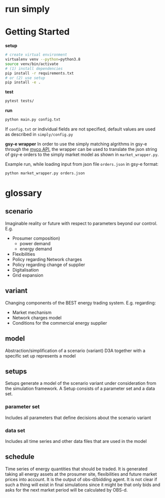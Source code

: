 run simply
==========
# Getting Started
**setup**
```sh
# create virtual environment
virtualenv venv --python=python3.8
source venv/bin/activate
# (1) install dependencies
pip install -r requirements.txt
# or (2) use setup
pip install -e .
```

**test**
```sh
pytest tests/
```

**run**
```sh
python main.py config.txt
```
If `config.txt` or individual fields are not specified, default values are used as described in `simply/config.py`

**gsy-e wrapper**
In order to use the simply matching algrithms in gsy-e through the [myco API](https://github.com/gridsingularity/gsy-myco-sdk), the wrapper can be used to translate the json string of gsy-e orders to the simply market model as shown in `market_wrapper.py`.

Example run, while loading input from json file `orders.json` in gsy-e format:
```sh
python market_wrapper.py orders.json
```

glossary
========
## scenario
Imaginable reality or future with respect to parameters beyond our control. E.g.
- Prosumer composition)
  - power demand
  - energy demand
- Flexibilities
- Policy regarding Network charges
- Policy regarding change of supplier 
- Digitalisation
- Grid expansion

## variant
Changing components of the BEST energy trading system. E.g. regarding: 
 - Market mechanism
 - Network charges model 
 - Conditions for the commercial energy supplier

## model
Abstraction/simplification of a scenario (variant)
D3A together with a specific set up represents a model
   
## setups 
Setups generate a model of the scenario variant under consideration from the simulation framework.
A Setup consists of a parameter set and a data set.
### parameter set
Includes all parameters that define decisions about the scenario variant
### data set
Includes all time series and other data files that are used in the model

## schedule
Time series of energy quantities that should be traded.
It is generated taking all energy assets at the prosumer site, flexibilities and future market prices into account.
It is the output of obs-d/bidding agent.
It is not clear if such a thing will exist in final simulations since it might be that only bids and asks for the next market period will be 
calculated by OBS-d.

